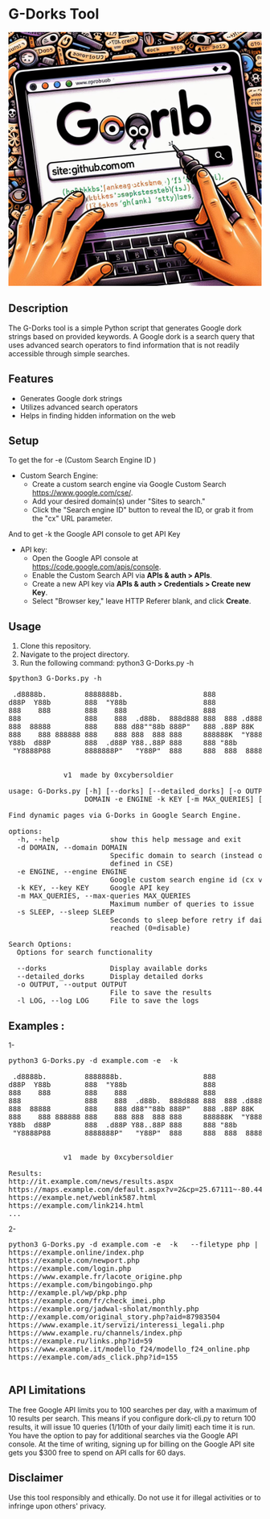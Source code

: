 # G-Dorks Tool
![alt text](dorks.jpeg)
## Description
The G-Dorks tool is a simple Python script that generates Google dork strings based on provided keywords. A Google dork is a search query that uses advanced search operators to find information that is not readily accessible through simple searches.

## Features
- Generates Google dork strings
- Utilizes advanced search operators
- Helps in finding hidden information on the web


## Setup 
To get the for -e (Custom Search Engine ID ) 
- Custom Search Engine:
  - Create a custom search engine via Google Custom Search https://www.google.com/cse/.
  - Add your desired domain(s) under "Sites to search."
  - Click the "Search engine ID" button to reveal the ID, or grab it from the "cx" URL parameter.
 

And to get -k  the Google API console to get API Key 
- API key:
  - Open the Google API console at https://code.google.com/apis/console.
  - Enable the Custom Search API via **APIs & auth > APIs**.
  - Create a new API key via **APIs & auth > Credentials > Create new Key**.
  - Select "Browser key," leave HTTP Referer blank, and click **Create**.

## Usage
1. Clone this repository.
2. Navigate to the project directory.
3. Run the following command:
python3 G-Dorks.py -h
<pre>
$python3 G-Dorks.py -h
 
 .d8888b.         8888888b.                   888               
d88P  Y88b        888  "Y88b                  888               
888    888        888    888                  888               
888               888    888  .d88b.  888d888 888  888 .d8888b  
888  88888        888    888 d88""88b 888P"   888 .88P 88K      
888    888 888888 888    888 888  888 888     888888K  "Y8888b. 
Y88b  d88P        888  .d88P Y88..88P 888     888 "88b      X88 
 "Y8888P88        8888888P"   "Y88P"  888     888  888  88888P' 
                                                                
                                                                
             v1  made by 0xcybersoldier 

usage: G-Dorks.py [-h] [--dorks] [--detailed_dorks] [-o OUTPUT] [-l LOG] -d
                  DOMAIN -e ENGINE -k KEY [-m MAX_QUERIES] [-s SLEEP]

Find dynamic pages via G-Dorks in Google Search Engine.

options:
  -h, --help            show this help message and exit
  -d DOMAIN, --domain DOMAIN
                        Specific domain to search (instead of all domains
                        defined in CSE)
  -e ENGINE, --engine ENGINE
                        Google custom search engine id (cx value)
  -k KEY, --key KEY     Google API key
  -m MAX_QUERIES, --max-queries MAX_QUERIES
                        Maximum number of queries to issue
  -s SLEEP, --sleep SLEEP
                        Seconds to sleep before retry if daily API limit is
                        reached (0=disable)

Search Options:
  Options for search functionality

  --dorks               Display available dorks
  --detailed_dorks      Display detailed dorks
  -o OUTPUT, --output OUTPUT
                        File to save the results
  -l LOG, --log LOG     File to save the logs
</pre>
## Examples : 
1-
<pre>
python3 G-Dorks.py -d example.com -e <custom-search-engine-id> -k <API-Key>
 
 .d8888b.         8888888b.                   888               
d88P  Y88b        888  "Y88b                  888               
888    888        888    888                  888               
888               888    888  .d88b.  888d888 888  888 .d8888b  
888  88888        888    888 d88""88b 888P"   888 .88P 88K      
888    888 888888 888    888 888  888 888     888888K  "Y8888b. 
Y88b  d88P        888  .d88P Y88..88P 888     888 "88b      X88 
 "Y8888P88        8888888P"   "Y88P"  888     888  888  88888P' 
                                                                
                                                                
             v1  made by 0xcybersoldier 

Results:
http://it.example.com/news/results.aspx
https://maps.example.com/default.aspx?v=2&cp=25.67111~-80.44472&lvl=10
https://example.net/weblink587.html
https://example.com/link214.html
...
</pre>

2-
<pre>
python3 G-Dorks.py -d example.com -e <custom-search-engine-id> -k <API-Key>  --filetype php | grep -i php
https://example.online/index.php
https://example.com/newport.php
https://example.com/login.php
https://www.example.fr/lacote_origine.php
https://example.com/bingobingo.php
http://example.pl/wp/pkp.php
https://example.com/fr/check_imei.php
https://example.org/jadwal-sholat/monthly.php
http://example.com/original_story.php?aid=87983504
https://www.example.it/servizi/interessi_legali.php
https://www.example.ru/channels/index.php
https://example.ru/links.php?id=59
https://www.example.it/modello_f24/modello_f24_online.php
https://example.com/ads_click.php?id=155

</pre>


## API Limitations ##
The free Google API limits you to 100 searches per day, with a maximum of 10 results per search. This means if you configure dork-cli.py to return 100 results, it will issue 10 queries (1/10th of your daily limit) each time it is run. You have the option to pay for additional searches via the Google API console. At the time of writing, signing up for billing on the Google API site gets you $300 free to spend on API calls for 60 days.

## Disclaimer
Use this tool responsibly and ethically. Do not use it for illegal activities or to infringe upon others' privacy.
